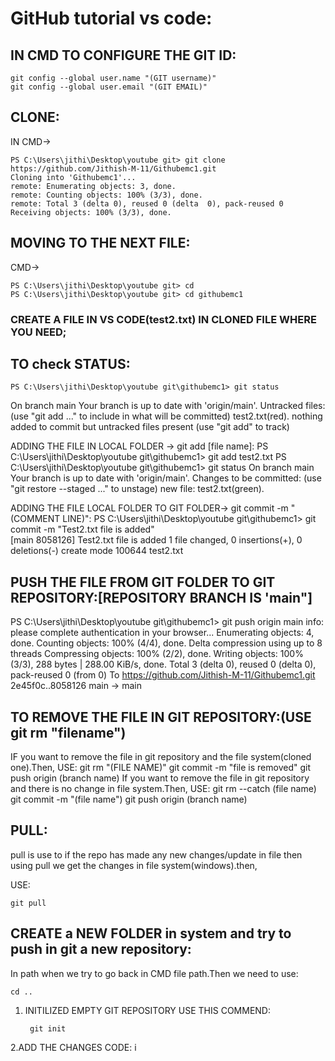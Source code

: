 # GitHub tutorial vs code:

## IN CMD TO CONFIGURE THE GIT ID:
    git config --global user.name "(GIT username)"
    git config --global user.email "(GIT EMAIL)"

## CLONE:
IN CMD->

    PS C:\Users\jithi\Desktop\youtube git> git clone https://github.com/Jithish-M-11/Githubemc1.git
    Cloning into 'Githubemc1'...
    remote: Enumerating objects: 3, done.
    remote: Counting objects: 100% (3/3), done.
    remote: Total 3 (delta 0), reused 0 (delta  0), pack-reused 0
    Receiving objects: 100% (3/3), done.

## MOVING TO THE NEXT FILE:
CMD->

    PS C:\Users\jithi\Desktop\youtube git> cd
    PS C:\Users\jithi\Desktop\youtube git> cd githubemc1

### CREATE A FILE IN VS CODE(test2.txt) IN CLONED FILE WHERE YOU NEED;

## TO check STATUS: 
    PS C:\Users\jithi\Desktop\youtube git\githubemc1> git status
On branch main
Your branch is up to date with 'origin/main'.
Untracked files:
  (use "git add <file>..." to include in what will be committed)
        test2.txt(red).
nothing added to commit but untracked files present (use "git add" to track)

ADDING THE FILE IN LOCAL FOLDER -> git add [file name]:
PS C:\Users\jithi\Desktop\youtube git\githubemc1> git add test2.txt
PS C:\Users\jithi\Desktop\youtube git\githubemc1> git status
On branch main
Your branch is up to date with 'origin/main'.
Changes to be committed:
  (use "git restore --staged <file>..." to unstage)
        new file:   test2.txt(green).


ADDING THE FILE LOCAL FOLDER TO GIT FOLDER-> git commit -m "(COMMENT LINE)":
PS C:\Users\jithi\Desktop\youtube git\githubemc1> git commit -m "Test2.txt file is added"      
[main 8058126] Test2.txt file is added
 1 file changed, 0 insertions(+), 0 deletions(-)
 create mode 100644 test2.txt

## PUSH THE FILE FROM GIT FOLDER TO GIT REPOSITORY:[REPOSITORY BRANCH IS 'main"]
PS C:\Users\jithi\Desktop\youtube git\githubemc1> git push origin main
info: please complete authentication in your browser...
Enumerating objects: 4, done.
Counting objects: 100% (4/4), done.
Delta compression using up to 8 threads
Compressing objects: 100% (2/2), done.
Writing objects: 100% (3/3), 288 bytes | 288.00 KiB/s, done.
Total 3 (delta 0), reused 0 (delta 0), pack-reused 0 (from 0)
To https://github.com/Jithish-M-11/Githubemc1.git
   2e45f0c..8058126  main -> main



## TO REMOVE THE FILE IN GIT REPOSITORY:(USE git rm "filename")

IF you want to remove the file  in git repository and the file system(cloned one).Then,
 USE: 
 	git rm "(FILE NAME)"
	git commit -m "file is removed"
	git push origin (branch name)
If you want to remove the file in git repository and there is no change in file system.Then,
USE:
	git rm --catch (file name)
	git commit -m "(file name")
	git push origin (branch name)


## PULL:
pull is use to if the repo has made any new changes/update in file then using pull we get the changes in file system(windows).then,

USE:

    git pull 


## CREATE a NEW FOLDER in system and try to push in git a new repository:

In path when we try to go back in CMD file path.Then we need to use:

    cd ..

1. INITILIZED EMPTY GIT REPOSITORY
    USE THIS COMMEND:

        git init

2.ADD THE CHANGES CODE:
    i